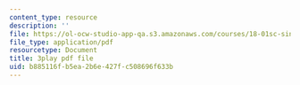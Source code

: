 ```yaml
---
content_type: resource
description: ''
file: https://ol-ocw-studio-app-qa.s3.amazonaws.com/courses/18-01sc-single-variable-calculus-fall-2010/b885116fb5ea2b6e427fc508696f633b_CXKoCMVqM9s.pdf
file_type: application/pdf
resourcetype: Document
title: 3play pdf file
uid: b885116f-b5ea-2b6e-427f-c508696f633b
---
```

